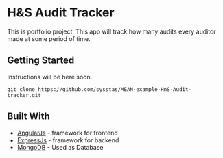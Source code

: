 # H&S Audit Tracker

This is portfolio project.
This app will track how many audits every auditor made at some period of time.

## Getting Started

Instructions will be here soon.


```
git clone https://github.com/sysstas/MEAN-example-HnS-Audit-tracker.git
```



## Built With

* [AngularJs](https://www.npmjs.com/package/angular) - framework for frontend
* [ExpressJs](https://www.npmjs.com/package/express) - framework for backend
* [MongoDB](https://www.mongodb.com/) - Used as Database
